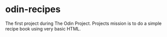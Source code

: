 # odin-recipes
The first project during The Odin Project. Projects mission is to do a simple recipe book using very basic HTML.